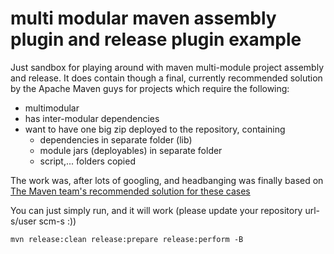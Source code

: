 multi modular maven assembly plugin and release plugin example
==============

Just sandbox for playing around with maven multi-module project assembly and release.
It does contain though a final, currently recommended solution by the Apache Maven guys for projects which require the following:

* multimodular
* has inter-modular dependencies
* want to have one big zip deployed to the repository, containing
  * dependencies in separate folder (lib) 
  * module jars (deployables) in separate folder
  * script,... folders copied

The work was, after lots of googling, and headbanging was finally based on [The Maven team's recommended solution for these cases](http://maven.apache.org/plugins/maven-assembly-plugin/examples/multimodule/module-binary-inclusion-simple.html)

You can just simply run, and it will work (please update your repository url-s/user scm-s :))

    mvn release:clean release:prepare release:perform -B
